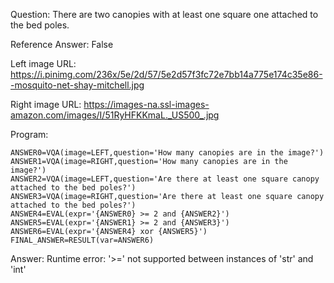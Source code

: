 Question: There are two canopies with at least one square one attached to the bed poles.

Reference Answer: False

Left image URL: https://i.pinimg.com/236x/5e/2d/57/5e2d57f3fc72e7bb14a775e174c35e86--mosquito-net-shay-mitchell.jpg

Right image URL: https://images-na.ssl-images-amazon.com/images/I/51RyHFKKmaL._US500_.jpg

Program:

```
ANSWER0=VQA(image=LEFT,question='How many canopies are in the image?')
ANSWER1=VQA(image=RIGHT,question='How many canopies are in the image?')
ANSWER2=VQA(image=LEFT,question='Are there at least one square canopy attached to the bed poles?')
ANSWER3=VQA(image=RIGHT,question='Are there at least one square canopy attached to the bed poles?')
ANSWER4=EVAL(expr='{ANSWER0} >= 2 and {ANSWER2}')
ANSWER5=EVAL(expr='{ANSWER1} >= 2 and {ANSWER3}')
ANSWER6=EVAL(expr='{ANSWER4} xor {ANSWER5}')
FINAL_ANSWER=RESULT(var=ANSWER6)
```
Answer: Runtime error: '>=' not supported between instances of 'str' and 'int'

